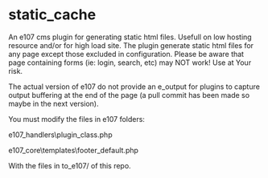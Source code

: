 # static_cache
An e107 cms plugin for generating static html files.
Usefull on low hosting resource and/or for high load site.
The plugin generate static html files for any page except those excluded in configuration.
Please be aware that page containing forms (ie: login, search, etc) may NOT work!
Use at Your risk.

The actual version of e107 do not provide an e_output for plugins to capture output buffering at the end of the page (a pull commit has been made so maybe in the next version).

You must modify the files in e107 folders:

e107_handlers\plugin_class.php

e107_core\templates\footer_default.php

With  the files in to_e107/ of this repo.
